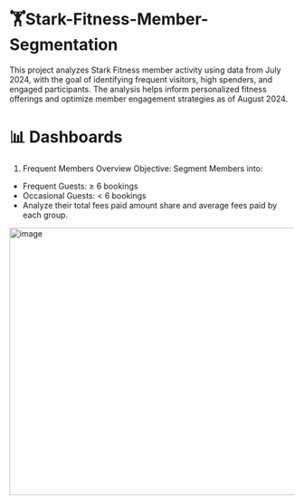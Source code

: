 # 🏋Stark-Fitness-Member-Segmentation
This project analyzes Stark Fitness member activity using data from July 2024, with the goal of identifying frequent visitors, high spenders, and engaged participants. The analysis helps inform personalized fitness offerings and optimize member engagement strategies as of August 2024.
# 📊 Dashboards
1. Frequent Members Overview
Objective: Segment Members into:

* Frequent Guests: ≥ 6 bookings
* Occasional Guests: < 6 bookings
* Analyze their total fees paid amount share and average fees paid by each group.
<img width="858" height="472" alt="image" src="https://github.com/user-attachments/assets/7215df7d-bd35-4562-bd94-3bc2b0d20f2d" />

